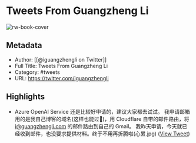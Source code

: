 # Tweets From Guangzheng Li

![rw-book-cover](https://pbs.twimg.com/profile_images/1558725699665416198/kzh2dLrr.jpg)

## Metadata
- Author: [[@iguangzhengli on Twitter]]
- Full Title: Tweets From Guangzheng Li
- Category: #tweets
- URL: https://twitter.com/iguangzhengli

## Highlights
- Azure OpenAI Service 还是比较好申请的，建议大家都去试试。
  我申请邮箱用的是我自己博客的域名(这样也能过🤣)，用 Cloudflare 自带的邮件路由，将 i@guangzhengli.com 的邮件路由到自己的 Gmail。
  我昨天申请，今天就已经收到邮件，也没要求提供材料。终于不用再折腾啦(心累.jpg) ([View Tweet](https://twitter.com/iguangzhengli/status/1663045942445223936))
